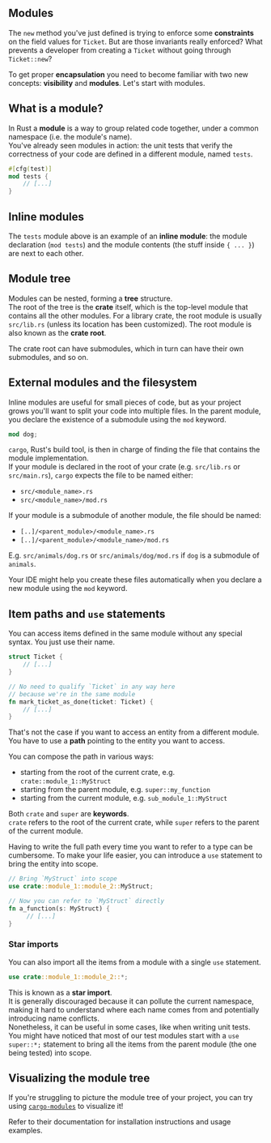 ## Modules

The `new` method you've just defined is trying to enforce some **constraints** on the field values for `Ticket`.
But are those invariants really enforced? What prevents a developer from creating a `Ticket`
without going through `Ticket::new`?

To get proper **encapsulation** you need to become familiar with two new concepts: **visibility** and **modules**.
Let's start with modules.

## What is a module?

In Rust a **module** is a way to group related code together, under a common namespace (i.e. the module's name).\
You've already seen modules in action: the unit tests that verify the correctness of your code are defined in a
different module, named `tests`.

```rust
#[cfg(test)]
mod tests {
    // [...]
}
```

## Inline modules

The `tests` module above is an example of an **inline module**: the module declaration (`mod tests`) and the module
contents (the stuff inside `{ ... }`) are next to each other.

## Module tree

Modules can be nested, forming a **tree** structure.\
The root of the tree is the **crate** itself, which is the top-level module that contains all the other modules.
For a library crate, the root module is usually `src/lib.rs` (unless its location has been customized).
The root module is also known as the **crate root**.

The crate root can have submodules, which in turn can have their own submodules, and so on.

## External modules and the filesystem

Inline modules are useful for small pieces of code, but as your project grows you'll want to split your code into
multiple files. In the parent module, you declare the existence of a submodule using the `mod` keyword.

```rust
mod dog;
```

`cargo`, Rust's build tool, is then in charge of finding the file that contains
the module implementation.\
If your module is declared in the root of your crate (e.g. `src/lib.rs` or `src/main.rs`),
`cargo` expects the file to be named either:

- `src/<module_name>.rs`
- `src/<module_name>/mod.rs`

If your module is a submodule of another module, the file should be named:

- `[..]/<parent_module>/<module_name>.rs`
- `[..]/<parent_module>/<module_name>/mod.rs`

E.g. `src/animals/dog.rs` or `src/animals/dog/mod.rs` if `dog` is a submodule of `animals`.

Your IDE might help you create these files automatically when you declare a new module using the `mod` keyword.

## Item paths and `use` statements

You can access items defined in the same module without any special syntax. You just use their name.

```rust
struct Ticket {
    // [...]
}

// No need to qualify `Ticket` in any way here
// because we're in the same module
fn mark_ticket_as_done(ticket: Ticket) {
    // [...]
}
```

That's not the case if you want to access an entity from a different module.\
You have to use a **path** pointing to the entity you want to access.

You can compose the path in various ways:

- starting from the root of the current crate, e.g. `crate::module_1::MyStruct`
- starting from the parent module, e.g. `super::my_function`
- starting from the current module, e.g. `sub_module_1::MyStruct`

Both `crate` and `super` are **keywords**.\
`crate` refers to the root of the current crate, while `super` refers to the parent of the current module.

Having to write the full path every time you want to refer to a type can be cumbersome.
To make your life easier, you can introduce a `use` statement to bring the entity into scope.

```rust
// Bring `MyStruct` into scope
use crate::module_1::module_2::MyStruct;

// Now you can refer to `MyStruct` directly
fn a_function(s: MyStruct) {
     // [...]
}
```

### Star imports

You can also import all the items from a module with a single `use` statement.

```rust
use crate::module_1::module_2::*;
```

This is known as a **star import**.\
It is generally discouraged because it can pollute the current namespace, making it hard to understand
where each name comes from and potentially introducing name conflicts.\
Nonetheless, it can be useful in some cases, like when writing unit tests. You might have noticed
that most of our test modules start with a `use super::*;` statement to bring all the items from the parent module
(the one being tested) into scope.

## Visualizing the module tree

If you're struggling to picture the module tree of your project, you can try using
[`cargo-modules`](https://crates.io/crates/cargo-modules) to visualize it!

Refer to their documentation for installation instructions and usage examples.
